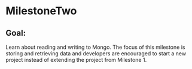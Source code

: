 # MilestoneTwo
## Goal:
Learn about reading and writing to Mongo. The focus of this milestone is storing and retrieving data and developers are encouraged to start a new project instead of extending the project from Milestone 1.
